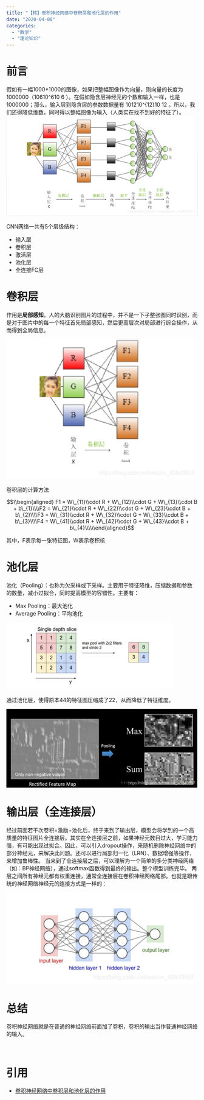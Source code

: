 ```yaml
---
title: "【转】卷积神经网络中卷积层和池化层的作用"
date: "2020-04-08"
categories: 
  - "数学"
  - "理论知识"
---
```


# 前言

假如有一幅1000\*1000的图像，如果把整幅图像作为向量，则向量的长度为1000000（10610^610 6 ）。在假如隐含层神经元的个数和输入一样，也是1000000；那么，输入层到隐含层的参数数据量有 101210^{12}10 12 。所以，我们还得降低维数，同时得以整幅图像为输入（人类实在找不到好的特征了）。 [![](images/20190409104534990.png)](http://127.0.0.1/?attachment_id=4248)

CNN网络一共有5个层级结构：

- 输入层
- 卷积层
- 激活层
- 池化层
- 全连接FC层

# 卷积层

作用是**局部感知**，人的大脑识别图片的过程中，并不是一下子整张图同时识别，而是对于图片中的每一个特征首先局部感知，然后更高层次对局部进行综合操作，从而得到全局信息。

[![](images/20190409104745612.png)](http://127.0.0.1/?attachment_id=4249)

卷积层的计算方法

$$\\begin{aligned} F1 = W\_{11}\\cdot R + W\_{12}\\cdot G + W\_{13}\\cdot B + b\_{1}\\\\F2 = W\_{21}\\cdot R + W\_{22}\\cdot G + W\_{23}\\cdot B + b\_{2}\\\\F3 = W\_{31}\\cdot R + W\_{32}\\cdot G + W\_{33}\\cdot B + b\_{3}\\\\F4 = W\_{41}\\cdot R + W\_{42}\\cdot G + W\_{43}\\cdot B + b\_{4}\\\\\\end{aligned}$$

其中，F表示每一张特征图，W表示卷积核

# 池化层

池化（Pooling）：也称为欠采样或下采样。主要用于特征降维，压缩数据和参数的数量，减小过拟合，同时提高模型的容错性。主要有：

- Max Pooling：最大池化
- Average Pooling：平均池化

[![](images/20190409105833144.png)](http://127.0.0.1/?attachment_id=4251)

通过池化层，使得原本44的特征图压缩成了22，从而降低了特征维度。

[![](images/20190409105855881.png)](http://127.0.0.1/?attachment_id=4252)

# 输出层（全连接层）

经过前面若干次卷积+激励+池化后，终于来到了输出层，模型会将学到的一个高质量的特征图片全连接层。其实在全连接层之前，如果神经元数目过大，学习能力强，有可能出现过拟合。因此，可以引入dropout操作，来随机删除神经网络中的部分神经元，来解决此问题。还可以进行局部归一化（LRN）、数据增强等操作，来增加鲁棒性。 当来到了全连接层之后，可以理解为一个简单的多分类神经网络（如：BP神经网络），通过softmax函数得到最终的输出。整个模型训练完毕。 两层之间所有神经元都有权重连接，通常全连接层在卷积神经网络尾部。也就是跟传统的神经网络神经元的连接方式是一样的：

[![](images/20190409110055813.png)](http://127.0.0.1/?attachment_id=4253)

# 总结

卷积神经网络就是在普通的神经网络前面加了卷积，卷积的输出当作普通神经网络的输入。

 

# 引用

- [卷积神经网络中卷积层和池化层的作用](https://blog.csdn.net/weixin_43843657/article/details/89138646)
